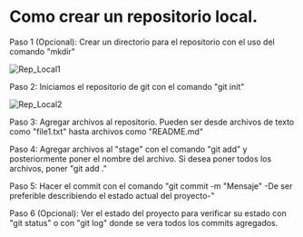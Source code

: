 # Como crear un repositorio local.

Paso 1 (Opcional): Crear un directorio para el repositorio con el uso del comando "mkdir"

![Rep_Local1](/images/Rep_Local1)

Paso 2: Iniciamos el repositorio de git con el comando "git init"

![Rep_Local2](/images/Rep_Local2)

Paso 3: Agregar archivos al repositorio. Pueden ser desde archivos de texto como "file1.txt" hasta archivos como "README.md"

Paso 4: Agregar archivos al "stage" con el comando "git add" y posteriormente poner el nombre del archivo. Si desea poner todos los archivos, poner "git add ."

Paso 5: Hacer el commit con el comando "git commit -m "Mensaje" -De ser preferible describiendo el estado actual del proyecto-"

Paso 6 (Opcional): Ver el estado del proyecto para verificar su estado con "git status" o con "git log" donde se vera todos los commits agregados. 